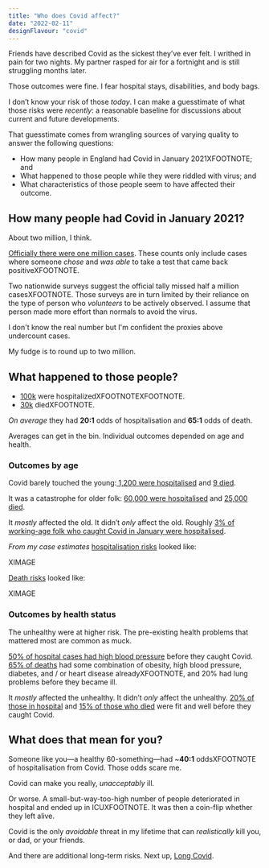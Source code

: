 ```yaml
---
title: "Who does Covid affect?"
date: "2022-02-11"
designFlavour: "covid"
---
```


Friends have described Covid as the sickest they’ve ever felt. I writhed in pain for two nights. My partner rasped for air for a fortnight and is still struggling months later.

Those outcomes were fine. I fear hospital stays, disabilities, and body bags.

I don’t know your risk of those _today_. I can make a guesstimate of what those risks were _recently_: a reasonable baseline for discussions about current and future developments.

That guesstimate comes from wrangling sources of varying quality to answer the following questions:

-   How many people in England had Covid in January 2021XFOOTNOTE; and
-   What happened to those people while they were riddled with virus; and
-   What characteristics of those people seem to have affected their outcome.

## How many people had Covid in January 2021?

About two million, I think.

[Officially there were one million cases](https://coronavirus.data.gov.uk/details/cases?areaType=nation&areaName=England). These counts only include cases where someone _chose_ and _was able_ to take a test that came back positiveXFOOTNOTE.

Two nationwide surveys suggest the official tally missed half a million casesXFOOTNOTE. Those surveys are in turn limited by their reliance on the type of person who _volunteers_ to be actively observed. I assume that person made more effort than normals to avoid the virus.

I don't know the real number but I'm confident the proxies above undercount cases.

My fudge is to round up to two million.

## What happened to those people?

-   [100k](https://www.england.nhs.uk/statistics/statistical-work-areas/uec-sitrep/urgent-and-emergency-care-daily-situation-reports-2020-21/) were hospitalizedXFOOTNOTEXFOOTNOTE.
-   [30k](https://coronavirus.data.gov.uk/details/deaths?areaType=nation&areaName=England) diedXFOOTNOTE.

_On average_ they had **20:1** odds of hospitalisation and **65:1** odds of death.

Averages can get in the bin. Individual outcomes depended on age and health.

### Outcomes by age

Covid barely touched the young:[ 1,200 were hospitalised](https://docs.google.com/spreadsheets/d/1wjucMoNfyz8ZnpGzA6RyaCm4fBnUb89d666k77uEWuc/) and [9 died](https://docs.google.com/spreadsheets/d/1wjucMoNfyz8ZnpGzA6RyaCm4fBnUb89d666k77uEWuc/).

It was a catastrophe for older folk: [60,000 were hospitalised](https://docs.google.com/spreadsheets/d/1wjucMoNfyz8ZnpGzA6RyaCm4fBnUb89d666k77uEWuc/) and [25,000 died](https://docs.google.com/spreadsheets/d/1G9dwVXfqBXUps0f69g5dn3XN2CeDEObHidk0cAaVo8s/).

It _mostly_ affected the old. It didn’t _only_ affect the old. Roughly [3% of working-age folk who caught Covid in January were hospitalised](https://docs.google.com/spreadsheets/d/1wjucMoNfyz8ZnpGzA6RyaCm4fBnUb89d666k77uEWuc/).

_From my case estimates_ [hospitalisation risks](https://docs.google.com/spreadsheets/d/1wjucMoNfyz8ZnpGzA6RyaCm4fBnUb89d666k77uEWuc/) looked like:

XIMAGE

[Death risks](https://docs.google.com/spreadsheets/d/1G9dwVXfqBXUps0f69g5dn3XN2CeDEObHidk0cAaVo8s/) looked like:

XIMAGE

### Outcomes by health status

The unhealthy were at higher risk. The pre-existing health problems that mattered most are common as muck.

[50% of hospital cases had high blood pressure](https://www.bmj.com/content/372/bmj.n693#T1) before they caught Covid. [65% of deaths](https://docs.google.com/spreadsheets/d/1XqkvCoyQDNHQtm7Ez7bdpcDxAm0WMWttfcWGXA6SyM8/edit#gid=0) had some combination of obesity, high blood pressure, diabetes, and / or heart disease alreadyXFOOTNOTE, and 20% had lung problems before they became ill.

It _mostly_ affected the unhealthy. It didn’t _only_ affect the unhealthy. [20% of those in hospital](https://www.bmj.com/content/369/bmj.m1985#T1) and [15% of those who died](https://docs.google.com/spreadsheets/d/1XqkvCoyQDNHQtm7Ez7bdpcDxAm0WMWttfcWGXA6SyM8/edit#gid=0) were fit and well before they caught Covid.

## What does that mean for you?

Someone like you—a healthy 60-something—had ~**40:1** oddsXFOOTNOTE of hospitalisation from Covid. Those odds scare me.

Covid can make you really, _unacceptably_ ill.

Or worse. A small-but-way-too-high number of people deteriorated in hospital and ended up in ICUXFOOTNOTE. It was then a coin-flip whether they left alive.

Covid is the only _avoidable_ threat in my lifetime that can _realistically_ kill you, or dad, or your friends.

And there are additional long-term risks. Next up, [Long Covid](longCovid).
